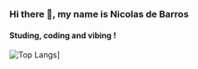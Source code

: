 ### Hi there 👋, my name is Nicolas de Barros

#### Studing, coding and vibing !

![Top Langs](https://github-readme-stats.vercel.app/api/top-langs/?username=Nicolas123-coder&layout=compact&theme=dracula)]


